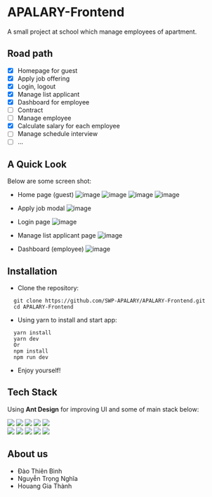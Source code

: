 # APALARY-Frontend
A small project at school which manage employees of apartment.

## Road path

- [x] Homepage for guest
- [x] Apply job offering
- [x] Login, logout
- [x] Manage list applicant
- [x] Dashboard for employee
- [ ] Contract
- [ ] Manage employee
- [x] Calculate salary for each employee
- [ ] Manage schedule interview
- [ ] ...

## A Quick Look

Below are some screen shot:
- Home page (guest)
![image](https://user-images.githubusercontent.com/77198169/222018525-5276bfa1-b254-42c0-9bbe-2ca0ac0c4e2a.png)
![image](https://user-images.githubusercontent.com/77198169/222018593-84196fd9-d38b-4f46-af9a-39152e200593.png)
![image](https://user-images.githubusercontent.com/77198169/222018780-41bc0020-1d7b-470f-ae6b-65be105bc91f.png)
![image](https://user-images.githubusercontent.com/77198169/222018684-dcf89082-1782-40e2-81ae-477329c52a2a.png)

- Apply job modal
![image](https://user-images.githubusercontent.com/77198169/222019013-383514d6-3e4f-45b8-9e08-18d789125e11.png)

- Login page
![image](https://user-images.githubusercontent.com/77198169/222019146-91f86b14-1b05-463e-a1eb-9079a1b68787.png)

- Manage list applicant page
![image](https://user-images.githubusercontent.com/77198169/222019278-80b5e73b-7bde-4afb-9799-2fd1a295d096.png)

- Dashboard (employee)
![image](https://user-images.githubusercontent.com/77198169/222019408-2545f9f4-8efb-456a-89a7-10b8884e0f8a.png)

## Installation
- Clone the repository:
```
  git clone https://github.com/SWP-APALARY/APALARY-Frontend.git
  cd APALARY-Frontend
```
- Using yarn to install and start app:
```
  yarn install
  yarn dev
  Or
  npm install
  npm run dev
```
- Enjoy yourself!
## Tech Stack
Using **Ant Design** for improving UI and some of main stack below:
<div>
  <img src="https://img.shields.io/badge/React-20232A?style=for-the-badge&logo=react&logoColor=61DAFB" />
  <img src="https://img.shields.io/badge/Ant%20Design-1890FF?style=for-the-badge&logo=antdesign&logoColor=white" />
  <img src="https://img.shields.io/badge/Babel-F9DC3E?style=for-the-badge&logo=babel&logoColor=white" />
  <img src="https://img.shields.io/badge/Vite-B73BFE?style=for-the-badge&logo=vite&logoColor=FFD62E" />
  <img src="https://img.shields.io/badge/JWT-000000?style=for-the-badge&logo=JSON%20web%20tokens&logoColor=white" />
</div>
<div>
  <img src="https://img.shields.io/badge/Yarn-2C8EBB?style=for-the-badge&logo=yarn&logoColor=white" />
  <img src="https://img.shields.io/badge/React_Router-CA4245?style=for-the-badge&logo=react-router&logoColor=white" />
  <img src="https://img.shields.io/badge/eslint-3A33D1?style=for-the-badge&logo=eslint&logoColor=white" />
  <img src="https://img.shields.io/badge/prettier-1A2C34?style=for-the-badge&logo=prettier&logoColor=F7BA3E" />
  <img src="https://img.shields.io/badge/Vercel-000000?style=for-the-badge&logo=vercel&logoColor=white" />  
</div>

## About us
  - Đào Thiên Bình
  - Nguyễn Trọng Nghĩa
  - Houang Gia Thành
